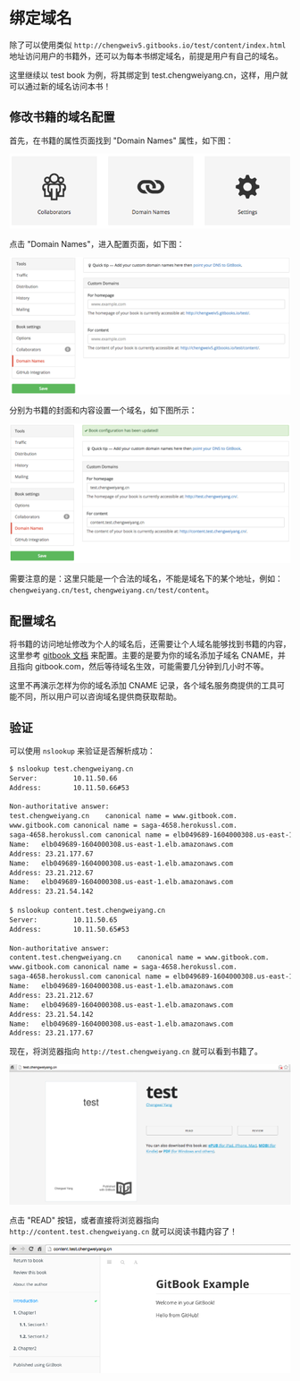 # 绑定域名

除了可以使用类似 `http://chengweiv5.gitbooks.io/test/content/index.html` 地址访问用户的书籍外，还可以为每本书绑定域名，前提是用户有自己的域名。

这里继续以 test book 为例，将其绑定到 test.chengweiyang.cn，这样，用户就可以通过新的域名访问本书！

## 修改书籍的域名配置

首先，在书籍的属性页面找到 "Domain Names" 属性，如下图：

![book domain names](/assets/gitbook.com/book-property-domain.png)

点击 "Domain Names"，进入配置页面，如下图：

![domain name config](/assets/gitbook.com/domain-name-config.png)

分别为书籍的封面和内容设置一个域名，如下图所示：

![domain name for test](/assets/gitbook.com/domain-name-for-test.png)

需要注意的是：这里只能是一个合法的域名，不能是域名下的某个地址，例如：`chengweiyang.cn/test`, `chengweiyang.cn/test/content`。

## 配置域名

将书籍的访问地址修改为个人的域名后，还需要让个人域名能够找到书籍的内容，这里参考 [gitbook 文档](http://help.gitbook.io/book/domains.html) 来配置。主要的是要为你的域名添加子域名 CNAME，并且指向 gitbook.com，然后等待域名生效，可能需要几分钟到几小时不等。

这里不再演示怎样为你的域名添加 CNAME 记录，各个域名服务商提供的工具可能不同，所以用户可以咨询域名提供商获取帮助。

## 验证

可以使用 `nslookup` 来验证是否解析成功：

```bash
$ nslookup test.chengweiyang.cn
Server:         10.11.50.66
Address:        10.11.50.66#53

Non-authoritative answer:
test.chengweiyang.cn    canonical name = www.gitbook.com.
www.gitbook.com canonical name = saga-4658.herokussl.com.
saga-4658.herokussl.com canonical name = elb049689-1604000308.us-east-1.elb.amazonaws.com.
Name:   elb049689-1604000308.us-east-1.elb.amazonaws.com
Address: 23.21.177.67
Name:   elb049689-1604000308.us-east-1.elb.amazonaws.com
Address: 23.21.212.67
Name:   elb049689-1604000308.us-east-1.elb.amazonaws.com
Address: 23.21.54.142

$ nslookup content.test.chengweiyang.cn
Server:         10.11.50.65
Address:        10.11.50.65#53

Non-authoritative answer:
content.test.chengweiyang.cn    canonical name = www.gitbook.com.
www.gitbook.com canonical name = saga-4658.herokussl.com.
saga-4658.herokussl.com canonical name = elb049689-1604000308.us-east-1.elb.amazonaws.com.
Name:   elb049689-1604000308.us-east-1.elb.amazonaws.com
Address: 23.21.212.67
Name:   elb049689-1604000308.us-east-1.elb.amazonaws.com
Address: 23.21.54.142
Name:   elb049689-1604000308.us-east-1.elb.amazonaws.com
Address: 23.21.177.67
```

现在，将浏览器指向 `http://test.chengweiyang.cn` 就可以看到书籍了。

![test book new domain](/assets/gitbook.com/new-book-domain.png)

点击 "READ" 按钮，或者直接将浏览器指向 `http://content.test.chengweiyang.cn` 就可以阅读书籍内容了！

![read test book](/assets/gitbook.com/new-book-content-domain.png)
